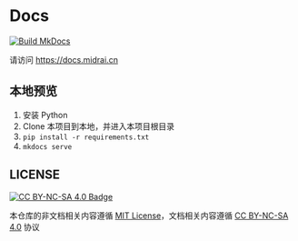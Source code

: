 # Docs

[![Build MkDocs](https://github.com/CrackMiDrAi/docs/actions/workflows/build.yml/badge.svg)](https://github.com/CrackMiDrAi/docs/actions/workflows/build.yml)

请访问 https://docs.midrai.cn

## 本地预览

1. 安装 Python
2. Clone 本项目到本地，并进入本项目根目录
3. `pip install -r requirements.txt`
4. `mkdocs serve`

## LICENSE

[![CC BY-NC-SA 4.0 Badge](https://licensebuttons.net/l/by-nc-sa/4.0/88x31.png)](http://creativecommons.org/licenses/by-nc-sa/4.0/)

本仓库的非文档相关内容遵循 [MIT License](https://mit-license.org/)，文档相关内容遵循 [CC BY-NC-SA 4.0](http://creativecommons.org/licenses/by-nc-sa/4.0/) 协议

